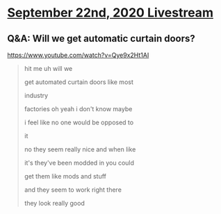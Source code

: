 # [September 22nd, 2020 Livestream](../2020-09-22.md)
## Q&A: Will we get automatic curtain doors?
https://www.youtube.com/watch?v=Qye9x2Ht1AI
> hit me uh will we
>
> get automated curtain doors like most
>
> industry
>
> factories oh yeah i don't know maybe
>
> i feel like no one would be opposed to
>
> it
>
> no they seem really nice and when like
>
> it's they've been modded in you could
>
> get them like mods and stuff
>
> and they seem to work right there
>
> they look really good
>
